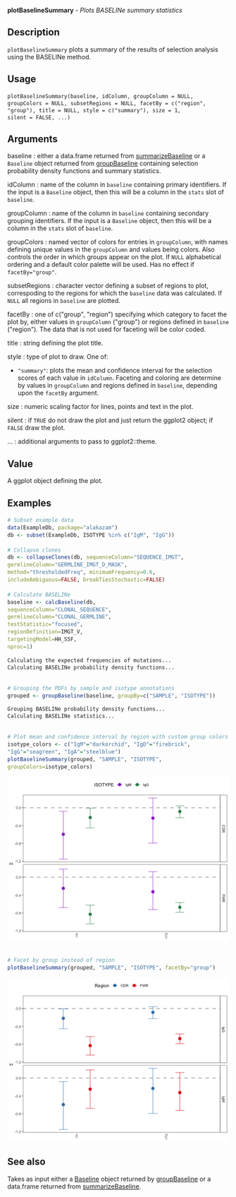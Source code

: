 **plotBaselineSummary** - *Plots BASELINe summary statistics*

Description
--------------------

`plotBaselineSummary` plots a summary of the results of selection analysis 
using the BASELINe method.


Usage
--------------------
```
plotBaselineSummary(baseline, idColumn, groupColumn = NULL,
groupColors = NULL, subsetRegions = NULL, facetBy = c("region",
"group"), title = NULL, style = c("summary"), size = 1,
silent = FALSE, ...)
```

Arguments
-------------------

baseline
:   either a data.frame returned from [summarizeBaseline](summarizeBaseline.md)
or a `Baseline` object returned from [groupBaseline](groupBaseline.md)
containing selection probability density functions and summary 
statistics.

idColumn
:   name of the column in `baseline` containing primary identifiers. 
If the input is a `Baseline` object, then this will be a column
in the `stats` slot of `baseline`.

groupColumn
:   name of the column in `baseline` containing secondary grouping 
identifiers. If the input is a `Baseline` object, then this will 
be a column in the `stats` slot of `baseline`.

groupColors
:   named vector of colors for entries in `groupColumn`, with 
names defining unique values in the `groupColumn` and values
being colors. Also controls the order in which groups appear on the
plot. If `NULL` alphabetical ordering and a default color palette 
will be used. Has no effect if `facetBy="group"`.

subsetRegions
:   character vector defining a subset of regions to plot, correspoding 
to the regions for which the `baseline` data was calculated. If
`NULL` all regions in `baseline` are plotted.

facetBy
:   one of c("group", "region") specifying which category to facet the
plot by, either values in `groupColumn` ("group") or regions
defined in `baseline` ("region"). The data that is not used
for faceting will be color coded.

title
:   string defining the plot title.

style
:   type of plot to draw. One of:

+  `"summary"`:  plots the mean and confidence interval for
the selection scores of each value in 
`idColumn`. Faceting and coloring
are determine by values in `groupColumn`
and regions defined in `baseline`, 
depending upon the `facetBy` argument.


size
:   numeric scaling factor for lines, points and text in the plot.

silent
:   if `TRUE` do not draw the plot and just return the ggplot2 
object; if `FALSE` draw the plot.

...
:   additional arguments to pass to ggplot2::theme.




Value
-------------------

A ggplot object defining the plot.



Examples
-------------------

```R
# Subset example data
data(ExampleDb, package="alakazam")
db <- subset(ExampleDb, ISOTYPE %in% c("IgM", "IgG"))

# Collapse clones
db <- collapseClones(db, sequenceColumn="SEQUENCE_IMGT",
germlineColumn="GERMLINE_IMGT_D_MASK",
method="thresholdedFreq", minimumFrequency=0.6,
includeAmbiguous=FALSE, breakTiesStochastic=FALSE)

# Calculate BASELINe
baseline <- calcBaseline(db, 
sequenceColumn="CLONAL_SEQUENCE",
germlineColumn="CLONAL_GERMLINE", 
testStatistic="focused",
regionDefinition=IMGT_V,
targetingModel=HH_S5F,
nproc=1)

```


```
Calculating the expected frequencies of mutations...
Calculating BASELINe probability density functions...

```


```R
 
# Grouping the PDFs by sample and isotype annotations
grouped <- groupBaseline(baseline, groupBy=c("SAMPLE", "ISOTYPE"))

```


```
Grouping BASELINe probability density functions...
Calculating BASELINe statistics...

```


```R

# Plot mean and confidence interval by region with custom group colors
isotype_colors <- c("IgM"="darkorchid", "IgD"="firebrick", 
"IgG"="seagreen", "IgA"="steelblue")
plotBaselineSummary(grouped, "SAMPLE", "ISOTYPE", 
groupColors=isotype_colors)

```

![6](plotBaselineSummary-6.png)

```R

# Facet by group instead of region
plotBaselineSummary(grouped, "SAMPLE", "ISOTYPE", facetBy="group")
```

![8](plotBaselineSummary-8.png)


See also
-------------------

Takes as input either a [Baseline](Baseline-class.md) object returned by [groupBaseline](groupBaseline.md) 
or a data.frame returned from [summarizeBaseline](summarizeBaseline.md).






